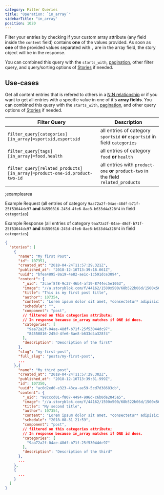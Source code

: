 ```yaml
---
category: Filter Queries
title: "Operation: `in_array`"
sidebarTitle: "in_array"
position: 1020
---
```


Filter your entries by checking if your custom array attribute (any field inside the `content` field) contains **one** of the values provided. As soon as **one** of the provided values separated with `,` are in the array field, the story object will be in the response. 

You can combined this query with the `starts_with`, [pagination](#topics/pagination), other filter query, and query/sorting options of [Stories](#core-resources/stories/retrieve-multiple-stories) if needed.

## Use-cases

Get all content entries that is refered to others in a [N:N relationship](https://www.storyblok.com/tp/how-to-build-a-content-relationship) or if you want to get all entries with a specific value in one of it's **array fields**. You can combined this query with the `starts_with`, [pagination](#topics/pagination), and other query options of [Stories](#core-resources/stories/retrieve-multiple-stories) if needed.

| Filter Query | Description |
|--|--|
| `filter_query[categories][in_array]=sportsid,esportsid` | all entries of category `sportsid` **or** `esportsid` in field `categories` |
| `filter_query[tags][in_array]=food,health` | all entries of category `food` **or** `health` |
| `filter_query[related_products][in_array]=product-one-id,product-two-id` | all entries with `product-one` **or** `product-two` in the field `related_products` |

;examplearea

Example Request (all entries of category `9aa72a2f-04ae-48df-b71f-25f53044dc97` **and** `84550816-245d-4fe6-8ae8-b633d4a328f4` in field `categories`)

<RequestExample url="https://api.storyblok.com/v1/cdn/stories/?filter_query[categories][in_array]=9aa72a2f-04ae-48df-b71f-25f53044dc97,84550816-245d-4fe6-8ae8-b633d4a328f4&token=ask9soUkv02QqbZgmZdeDAtt"></RequestExample>

Example Response (all entries of category `9aa72a2f-04ae-48df-b71f-25f53044dc97` **and** `84550816-245d-4fe6-8ae8-b633d4a328f4` in field `categories`)

```json
{
  "stories": [
    {
      "name": "My first Post",
      "id": 107351,
      "created_at": "2018-04-24T11:57:29.321Z",
      "published_at": "2018-12-10T13:39:18.061Z",
      "uuid": "bfea4895-8a19-4e82-ae1c-1c591dce3094",
      "content": {
        "_uid": "2caef8f8-9c37-46b4-af19-8744ec5e1053",
        "image": "//a.storyblok.com/f/44162/1500x500/68b522b06d/1500x500.jpeg",
        "title": "This is my first post title",
        "author": 107354,
        "content": "Lorem ipsum dolor sit amet, *consectetur* adipisicing elit, sed do eiusmod\ntempor...",
        "schedule": "",
        "component": "post",
        // filtered on this categories attribute;
        // In response because in_array matches if ONE id does.
        "categories": [
          "9aa72a2f-04ae-48df-b71f-25f53044dc97",
          "84550816-245d-4fe6-8ae8-b633d4a328f4"
        ],
        "description": "Description of the first"
      },
      "slug": "my-first-post",
      "full_slug": "posts/my-first-post",
      ...
    },{
      "name": "My third post",
      "created_at": "2018-04-24T11:57:29.302Z",
      "published_at": "2018-12-10T13:39:31.999Z",
      "id": 107350,
      "uuid": "ac0d2ed0-e323-43ca-ae59-5cd7d38683cb",
      "content": {
        "_uid": "98cccd01-f807-4494-996d-c6b0de2045a5",
        "image": "//a.storyblok.com/f/44162/1500x500/68b522b06d/1500x500.jpeg",
        "title": "My second title",
        "author": 107354,
        "content": "Lorem ipsum dolor sit amet, *consectetur* adipisicing elit, sed do eiusmod\ntempor incididunt ut **labore et dolore magna aliqua**. Ut enim ad minim veniam,\nquis nostrud exercitation.",
        "schedule": "2018-08-31 21:59",
        "component": "post",
        // filtered on this categories attribute;
        // In response because in_array matches if ONE id does.
        "categories": [
          "9aa72a2f-04ae-48df-b71f-25f53044dc97"
        ],
        "description": "Description of the third"
      },
      ...
    },
    {
      ...
    }
  ]
}
```

